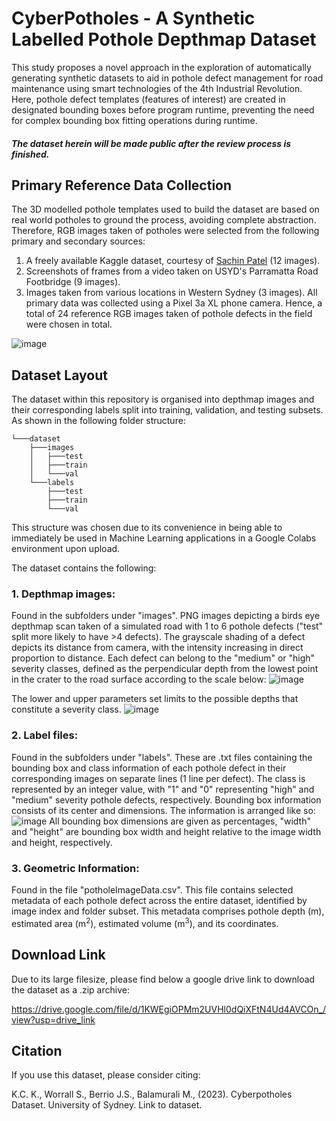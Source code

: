 # CyberPotholes - A Synthetic Labelled Pothole Depthmap Dataset
This study proposes a novel approach in the exploration of automatically generating synthetic datasets to aid in pothole defect management for road maintenance using smart technologies of the 4th Industrial Revolution. Here, pothole defect templates (features of interest) are created in designated bounding boxes before program runtime, preventing the need for complex bounding box fitting operations during runtime.

#### ***The dataset herein will be made public after the review process is finished.***

## Primary Reference Data Collection
The 3D modelled pothole templates used to build the dataset are based on real world potholes to ground the process, avoiding complete abstraction. Therefore, RGB images taken of potholes were selected from the following primary and secondary sources:
1. A freely available Kaggle dataset, courtesy of [Sachin Patel](https://www.kaggle.com/datasets/sachinpatel21/pothole-image-dataset) (12 images).
2. Screenshots of frames from a video taken on USYD's Parramatta Road Footbridge (9 images).
3. Images taken from various locations in Western Sydney (3 images).
All primary data was collected using a Pixel 3a XL phone camera.
Hence, a total of 24 reference RGB images taken of pothole defects in the field were chosen in total.

![image](https://github.com/Kiran-KC-01/CyberPotholes/assets/167006792/8ced4733-0b45-4d5b-8b94-d3dfe2054b5d)

## Dataset Layout  
The dataset within this repository is organised into depthmap images and their corresponding labels split into training, validation, and testing subsets. As shown in the following folder structure:

```
└───dataset
    ├───images
    │   ├───test
    │   ├───train
    │   └───val
    └───labels
        ├───test
        ├───train
        └───val
```

This structure was chosen due to its convenience in being able to immediately be used in Machine Learning applications in a Google Colabs environment upon upload.

The dataset contains the following:
### 1. Depthmap images: 
Found in the subfolders under "images". PNG images depicting a birds eye depthmap scan taken of a simulated road with 1 to 6 pothole defects ("test" split more likely to have >4 defects). The grayscale shading of a defect depicts its distance from camera, with the intensity increasing in direct proportion to distance. Each defect can belong to the "medium" or "high" severity classes, defined as the perpendicular depth from the lowest point in the crater to the road surface according to the scale below:
![image](https://github.com/Kiran-KC-01/CyberPotholes/assets/167006792/26eaa5c6-3d7d-46e4-9b2b-b275b643d636)

The lower and upper parameters set limits to the possible depths that constitute a severity class.
![image](https://github.com/Kiran-KC-01/CyberPotholes/assets/167006792/40d703fa-5c39-4526-a578-3bb948578e01)


### 2. Label files: 
Found in the subfolders under "labels". These are .txt files containing the bounding box and class information of each pothole defect in their corresponding images on separate lines (1 line per defect). The class is represented by an integer value, with "1" and "0" representing "high" and "medium" severity pothole defects, respectively. Bounding box information consists of its center and dimensions. The information is arranged like so:
![image](https://github.com/Kiran-KC-01/CyberPotholes/assets/167006792/63e162f8-684e-48bf-b571-f1ee34e6778b)
All bounding box dimensions are given as percentages, "width" and "height" are bounding box width and height relative to the image width and height, respectively.

### 3. Geometric Information: 
Found in the file "potholeImageData.csv". This file contains selected metadata of each pothole defect across the entire dataset, identified by image index and folder subset. This metadata comprises pothole depth (m), estimated area (m<sup>2</sup>), estimated volume (m<sup>3</sup>), and its coordinates.

## Download Link
Due to its large filesize, please find below a google drive link to download the dataset as a .zip archive:

https://drive.google.com/file/d/1KWEgiOPMm2UVHl0dQiXFtN4Ud4AVCOn_/view?usp=drive_link

## Citation
If you use this dataset, please consider citing:

K.C. K., Worrall S., Berrio J.S., Balamurali M., (2023). Cyberpotholes Dataset. University of Sydney. Link to dataset.
